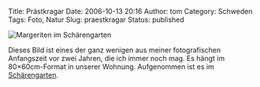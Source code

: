 Title: Prästkragar
Date: 2006-10-13 20:16
Author: tom
Category: Schweden
Tags: Foto, Natur
Slug: praestkragar
Status: published

![Margeriten im
Schärengarten](/pic/prastkrag.jpg "Margeriten im Schärengarten")

Dieses Bild ist eines der ganz wenigen aus meiner fotografischen
Anfangszeit vor zwei Jahren, die ich immer noch mag. Es hängt im
80×60cm-Format in unserer Wohnung. Aufgenommen ist es im
[Schärengarten](http://www.fiket.de/2006/06/04/wort-der-woche-skaerdard/).

